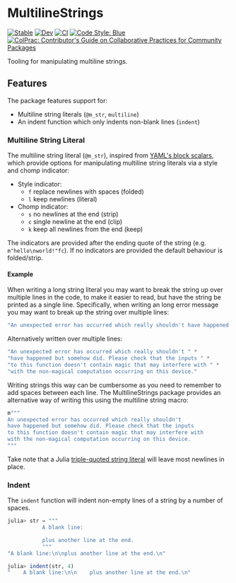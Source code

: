 # MultilineStrings

[![Stable](https://img.shields.io/badge/docs-stable-blue.svg)](https://juliastrings.github.io/MultilineStrings.jl/stable)
[![Dev](https://img.shields.io/badge/docs-dev-blue.svg)](https://juliastrings.github.io/MultilineStrings.jl/dev)
[![CI](https://github.com/JuliaStrings/MultilineStrings.jl/workflows/CI/badge.svg)](https://github.com/JuliaStrings/MultilineStrings.jl/actions?query=workflow%3ACI)
[![Code Style: Blue](https://img.shields.io/badge/code%20style-blue-4495d1.svg)](https://github.com/invenia/BlueStyle)
[![ColPrac: Contributor's Guide on Collaborative Practices for Community Packages](https://img.shields.io/badge/ColPrac-Contributor's%20Guide-blueviolet)](https://github.com/SciML/ColPrac)

Tooling for manipulating multiline strings.

## Features

The package features support for:

- Multiline string literals (`@m_str`, `multiline`)
- An indent function which only indents non-blank lines (`indent`)

### Multiline String Literal

The multiline string literal (`@m_str`), inspired from [YAML's block scalars](https://yaml-multiline.info/), which provide options for manipulating multiline string literals via a style and chomp indicator:

- Style indicator:
    - `f` replace newlines with spaces (folded)
    - `l` keep newlines (literal)
- Chomp indicator:
    - `s` no newlines at the end (strip)
    - `c` single newline at the end (clip)
    - `k` keep all newlines from the end (keep)

The indicators are provided after the ending quote of the string (e.g. `m"hello\nworld!"fc`).
If no indicators are provided the default behaviour is folded/strip.

#### Example

When writing a long string literal you may want to break the string up over multiple lines in the code, to make it easier to read, but have the string be printed as a single line.
Specifically, when writing an long error message you may want to break up the string over multiple lines:

```julia
"An unexpected error has occurred which really shouldn't have happened but somehow did. Please check that the inputs to this function doesn't contain magic that may interfere with with the non-magical computation occurring on this device."
```

Alternatively written over multiple lines:

```julia
"An unexpected error has occurred which really shouldn't " *
"have happened but somehow did. Please check that the inputs " *
"to this function doesn't contain magic that may interfere with " *
"with the non-magical computation occurring on this device."
```

Writing strings this way can be cumbersome as you need to remember to add spaces between each line.
The MultilineStrings package provides an alternative way of writing this using the multiline string macro:

```julia
m"""
An unexpected error has occurred which really shouldn't
have happened but somehow did. Please check that the inputs
to this function doesn't contain magic that may interfere with
with the non-magical computation occurring on this device.
"""
```

Take note that a Julia [triple-quoted string literal](https://docs.julialang.org/en/v1/manual/strings/#Triple-Quoted-String-Literals) will leave most newlines in place.

### Indent

The `indent` function will indent non-empty lines of a string by a number of spaces.

```julia
julia> str = """
           A blank line:

           plus another line at the end.
           """
"A blank line:\n\nplus another line at the end.\n"

julia> indent(str, 4)
"    A blank line:\n\n    plus another line at the end.\n"
```
